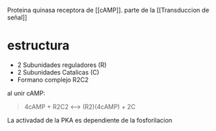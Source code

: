 Proteina quinasa receptora de [[cAMP]]. parte de la [[Transduccion de señal]]

# estructura 
- 2 Subunidades reguladores (R)
- 2 Subunidades Catalicas (C)
- Formano complejo R2C2

al unir cAMP:

> 4cAMP + R2C2 <--> (R2)(4cAMP) + 2C

La activadad de la PKA es dependiente de la fosforilacion 